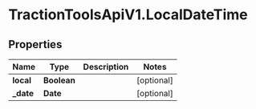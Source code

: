 # TractionToolsApiV1.LocalDateTime

## Properties
Name | Type | Description | Notes
------------ | ------------- | ------------- | -------------
**local** | **Boolean** |  | [optional] 
**_date** | **Date** |  | [optional] 


